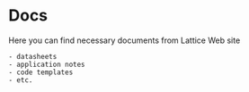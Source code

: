 # Docs

Here you can find necessary documents from Lattice Web site

	- datasheets
	- application notes
	- code templates
	- etc.